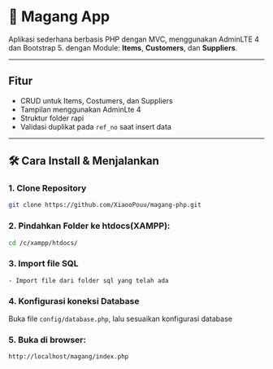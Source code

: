 # 🧾 Magang App

Aplikasi sederhana berbasis PHP dengan MVC, menggunakan AdminLTE 4 dan Bootstrap 5. dengan Module: **Items**, **Customers**, dan **Suppliers**.

---

## Fitur

- CRUD untuk Items, Costumers, dan Suppliers
- Tampilan menggunakan AdminLte 4
- Struktur folder rapi
- Validasi duplikat pada `ref_no` saat insert data

---

## 🛠️ Cara Install & Menjalankan

### 1. Clone Repository
``` bash
git clone https://github.com/XiaooPouu/magang-php.git
```

### 2. Pindahkan Folder ke htdocs(XAMPP):
``` bash
cd /c/xampp/htdocs/
```

### 3. Import file SQL 
``` buka phpMyAdmin dan pilih menu Import
- Import file dari folder sql yang telah ada
```

### 4. Konfigurasi koneksi Database
Buka file `config/database.php`, lalu sesuaikan konfigurasi database

### 5. Buka di browser:
`http://localhost/magang/index.php`